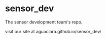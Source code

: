 # sensor_dev
The sensor development team's repo.


visit our site at aguaclara.github.io/sensor_dev/
